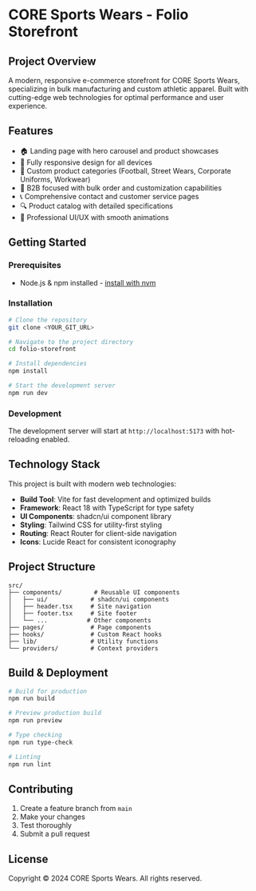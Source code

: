 # CORE Sports Wears - Folio Storefront

## Project Overview

A modern, responsive e-commerce storefront for CORE Sports Wears, specializing in bulk manufacturing and custom athletic apparel. Built with cutting-edge web technologies for optimal performance and user experience.

## Features

- 🏠 Landing page with hero carousel and product showcases
- 📱 Fully responsive design for all devices
- 🎨 Custom product categories (Football, Street Wears, Corporate Uniforms, Workwear)
- 💼 B2B focused with bulk order and customization capabilities
- 📞 Comprehensive contact and customer service pages
- 🔍 Product catalog with detailed specifications
- 🎯 Professional UI/UX with smooth animations

## Getting Started

### Prerequisites

- Node.js & npm installed - [install with nvm](https://github.com/nvm-sh/nvm#installing-and-updating)

### Installation

```sh
# Clone the repository
git clone <YOUR_GIT_URL>

# Navigate to the project directory
cd folio-storefront

# Install dependencies
npm install

# Start the development server
npm run dev
```

### Development

The development server will start at `http://localhost:5173` with hot-reloading enabled.

## Technology Stack

This project is built with modern web technologies:

- **Build Tool**: Vite for fast development and optimized builds
- **Framework**: React 18 with TypeScript for type safety
- **UI Components**: shadcn/ui component library
- **Styling**: Tailwind CSS for utility-first styling
- **Routing**: React Router for client-side navigation
- **Icons**: Lucide React for consistent iconography

## Project Structure

```
src/
├── components/         # Reusable UI components
│   ├── ui/            # shadcn/ui components
│   ├── header.tsx     # Site navigation
│   ├── footer.tsx     # Site footer
│   └── ...           # Other components
├── pages/             # Page components
├── hooks/             # Custom React hooks
├── lib/               # Utility functions
└── providers/         # Context providers
```

## Build & Deployment

```sh
# Build for production
npm run build

# Preview production build
npm run preview

# Type checking
npm run type-check

# Linting
npm run lint
```

## Contributing

1. Create a feature branch from `main`
2. Make your changes
3. Test thoroughly
4. Submit a pull request

## License

Copyright © 2024 CORE Sports Wears. All rights reserved.
